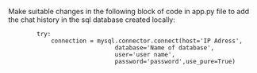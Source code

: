Make suitable changes in the following block of code in app.py file to add the chat history in the sql database created locally:

            try:
                connection = mysql.connector.connect(host='IP Adress',
                                  database='Name of database',
                                  user='user name',
                                  password='password',use_pure=True)

